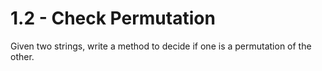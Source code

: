 # 1.2 - Check Permutation

Given two strings, write a method to decide if one is a permutation of the other.